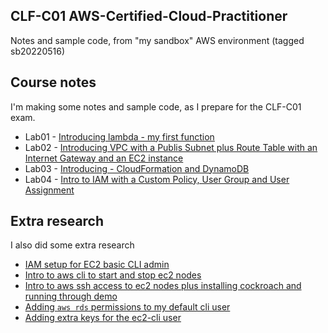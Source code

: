 ## CLF-C01 AWS-Certified-Cloud-Practitioner 

Notes and sample code, from "my sandbox" AWS environment (tagged sb20220516)


## Course notes

I'm making some notes and sample code, as I prepare for the CLF-C01 exam.

* Lab01 - [Introducing lambda - my first function](docs/intro-lamdba.md)
* Lab02 - [Introducing VPC with a Publis Subnet plus Route Table with an Internet Gateway and an EC2 instance](docs/intro-vpc.md)
* Lab03 - [Introducing - CloudFormation and DynamoDB](docs/Intro-CloudFormation-DynamoDB.md)
* Lab04 - [Intro to IAM with a Custom Policy, User Group and User Assignment](docs/intro-iam-policies-groups-users.md)


## Extra research 

I also did some extra research 

* [IAM setup for EC2 basic CLI admin](docs/extra-EC2-basic-admin.md) 
* [Intro to aws cli to start and stop ec2 nodes](docs/intro-aws-cli-ec2.md)
* [Intro to aws ssh access to ec2 nodes plus installing cockroach and running through demo](docs/intro-aws-ssh-ec2.md)
* [Adding `aws rds`  permissions to my default cli user](docs/extra-RDS-cli-admin.md)
* [Adding extra keys for the ec2-cli user](docs/Adding-extra-keys-ec2-cli-user.md)
